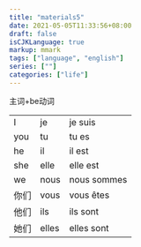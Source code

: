 ```yaml
---
title: "materials5"
date: 2021-05-05T11:33:56+08:00
draft: false
isCJKLanguage: true
markup: mmark
tags: ["language", "english"]
series: [""]
categories: ["life"]
--- 
```


主词+be动词

| | | |
|---|---| --- |
| I| je| je suis |
| you | tu| tu es|
| he|il| il est|
| she | elle| elle est|
|we| nous| nous sommes|
|你们| vous| vous êtes|
|他们 | ils| ils sont |
| 她们|elles| elles sont|
